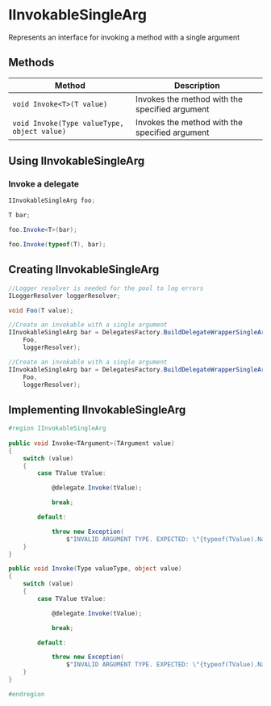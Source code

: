 # IInvokableSingleArg

Represents an interface for invoking a method with a single argument

## Methods

Method | Description
--- | ---
`void Invoke<T>(T value)` | Invokes the method with the specified argument
`void Invoke(Type valueType, object value)` | Invokes the method with the specified argument

## Using IInvokableSingleArg

### Invoke a delegate

```csharp
IInvokableSingleArg foo;

T bar;

foo.Invoke<T>(bar);

foo.Invoke(typeof(T), bar);
```

## Creating IInvokableSingleArg

```csharp
//Logger resolver is needed for the pool to log errors
ILoggerResolver loggerResolver;

void Foo(T value);

//Create an invokable with a single argument
IInvokableSingleArg bar = DelegatesFactory.BuildDelegateWrapperSingleArgGeneric<TValue>(
    Foo,
    loggerResolver);

//Create an invokable with a single argument
IInvokableSingleArg bar = DelegatesFactory.BuildDelegateWrapperSingleArg<TValue>(
    Foo,
    loggerResolver);
```

## Implementing IInvokableSingleArg

```csharp
#region IInvokableSingleArg
        
public void Invoke<TArgument>(TArgument value)
{
	switch (value)
	{
		case TValue tValue:

			@delegate.Invoke(tValue);

			break;

		default:

			throw new Exception(
				$"INVALID ARGUMENT TYPE. EXPECTED: \"{typeof(TValue).Name}\" RECEIVED: \"{typeof(TArgument).Name}\"");
	}
}

public void Invoke(Type valueType, object value)
{
	switch (value)
	{
		case TValue tValue:

			@delegate.Invoke(tValue);

			break;

		default:

			throw new Exception(
				$"INVALID ARGUMENT TYPE. EXPECTED: \"{typeof(TValue).Name}\" RECEIVED: \"{valueType.Name}\"");
	}
}

#endregion
```
